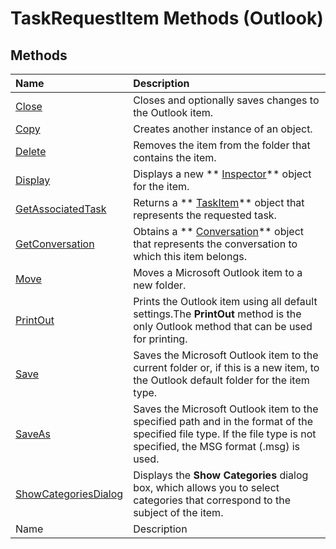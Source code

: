 
# TaskRequestItem Methods (Outlook)

## Methods



|**Name**|**Description**|
|:-----|:-----|
| [Close](c24b364b-f4d5-22dc-2357-691311e9f34b.md)|Closes and optionally saves changes to the Outlook item.|
| [Copy](9762e6d0-0683-2cbc-0ff6-d9ce92388b89.md)|Creates another instance of an object.|
| [Delete](05b46304-bc75-c10e-c150-a20688a9a106.md)|Removes the item from the folder that contains the item.|
| [Display](0ccfa138-725f-3287-8a56-02fa4258b1f3.md)|Displays a new  ** [Inspector](d7384756-669c-0549-1032-c3b864187994.md)** object for the item.|
| [GetAssociatedTask](ec170266-9898-79d8-03e9-7ea38d789d40.md)|Returns a  ** [TaskItem](5df8cfa5-5460-a5a1-a130-ba5bca1a0091.md)** object that represents the requested task.|
| [GetConversation](0ccbf791-7f0e-fb71-b64c-25d998417446.md)|Obtains a  ** [Conversation](2705d38a-ebc0-e5a7-208b-ffe1f5446b1b.md)** object that represents the conversation to which this item belongs.|
| [Move](9a33da92-aa10-fe5a-b5d2-9c68be1886e5.md)|Moves a Microsoft Outlook item to a new folder.|
| [PrintOut](dffb6786-0cd8-4997-d323-309432f84340.md)|Prints the Outlook item using all default settings.The  **PrintOut** method is the only Outlook method that can be used for printing.|
| [Save](11eddddb-985a-4254-1ed9-cc00e8f20b23.md)|Saves the Microsoft Outlook item to the current folder or, if this is a new item, to the Outlook default folder for the item type.|
| [SaveAs](7a765ae6-6657-af34-c3ea-11348c2d501d.md)|Saves the Microsoft Outlook item to the specified path and in the format of the specified file type. If the file type is not specified, the MSG format (.msg) is used.|
| [ShowCategoriesDialog](79912271-14fe-4a9f-d3f2-553f0116fcb9.md)|Displays the  **Show Categories** dialog box, which allows you to select categories that correspond to the subject of the item.|
|Name|Description|
